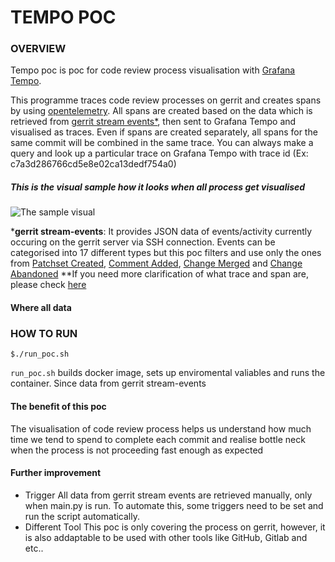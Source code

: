 # TEMPO POC 
### OVERVIEW 
Tempo poc is poc for code review process visualisation with [Grafana Tempo](https://grafana.com/docs/tempo/latest/).

This programme traces code review processes on gerrit and creates spans by using [opentelemetry](https://opentelemetry.io/docs/instrumentation/python/). All spans are created based on the data which is retrieved from [gerrit stream events*](https://gerrit.volvocars.biz/Documentation/cmd-stream-events.html), then sent to Grafana Tempo and visualised as traces. 
Even if spans are created separately, all spans for the same commit will be combined in the same trace. You can always make a query and look up a particular trace on Grafana Tempo with trace id (Ex: c7a3d286766cd5e8e02ca13dedf754a0)

##### This is the visual sample how it looks when all process get visualised 
![The sample visual](https://user-images.githubusercontent.com/114480431/205316264-90e1306d-a086-4ae3-8a2b-5bd9f7698208.png)

***gerrit stream-events**: 
 It provides JSON data of events/activity currently occuring on the gerrit server via SSH connection. Events can be categorised into 17 different types but this poc filters and use only the ones from [Patchset Created](https://gerrit.volvocars.biz/Documentation/cmd-stream-events.html#_patchset_created), [Comment Added](https://gerrit.volvocars.biz/Documentation/cmd-stream-events.html#_comment_added), [Change Merged](https://gerrit.volvocars.biz/Documentation/cmd-stream-events.html#_change_merged) and [Change Abandoned](https://gerrit.volvocars.biz/Documentation/cmd-stream-events.html#_change_abandoned)
**If you need more clarification of what trace and span are, please check [here](https://grafana.com/docs/tempo/latest/getting-started/traces/)

#### Where all data 
### HOW TO RUN 
```shell
$./run_poc.sh 
```
`run_poc.sh` builds docker image, sets up enviromental valiables and runs the container. 
Since data from gerrit stream-events  

#### The benefit of this poc 
The visualisation of code review process helps us understand how much time we tend to spend to complete each commit and realise bottle neck when the process is not proceeding fast enough as expected

#### Further improvement
- Trigger
    All data from gerrit stream events are retrieved manually, only when main.py is run. 
    To automate this, some triggers need to be set and run the script automatically. 
- Different Tool
    This poc is only covering the process on gerrit, however, it is also addaptable to be used with other tools like GitHub, Gitlab and etc.. 
